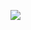 ![](https://artwork.lfenergy.org/projects/covxtreme/horizontal/color/covXtreme-horizontal-color.svg)
